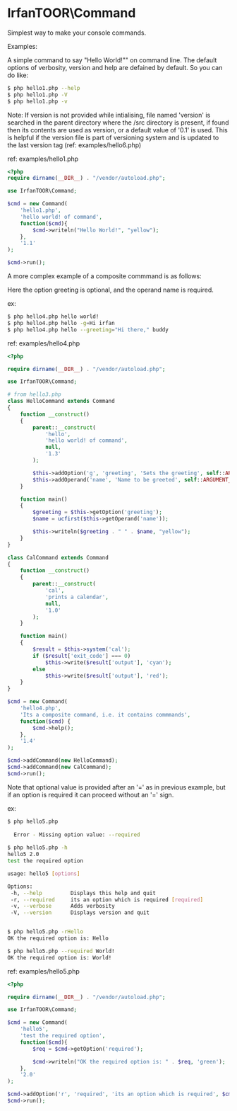# IrfanTOOR\Command

Simplest way to make your console commands.

Examples:

A simple command to say "Hello World!"" on command line. The default options of verbosity, version and help are defained by default. So you can do like:

```sh
$ php hello1.php --help
$ php hello1.php -V
$ php hello1.php -v
```

Note: If version is not provided while intialising, file named 'version' is searched in the parent directory where the /src directory is present, if found then its contents are used as version, or a default value of '0.1' is used. This is helpful if the version file is part of versioning system and is updated to the last version tag (ref: examples/hello6.php)

ref: examples/hello1.php
```php
<?php
require dirname(__DIR__) . "/vendor/autoload.php";

use IrfanTOOR\Command;

$cmd = new Command(
    'hello1.php', 
    'hello world! of command', 
    function($cmd){
        $cmd->writeln("Hello World!", "yellow");
    },
    '1.1'
);

$cmd->run();
```

A more complex example of a composite commmand is as follows:

Here the option greeting is optional, and the operand name is required.

ex:
```sh
$ php hello4.php hello world!
$ php hello4.php hello -g=Hi irfan
$ php hello4.php hello --greeting="Hi there," buddy
```

ref: examples/hello4.php
```php
<?php

require dirname(__DIR__) . "/vendor/autoload.php";

use IrfanTOOR\Command;

# from hello3.php
class HelloCommand extends Command
{
    function __construct()
    {
        parent::__construct(
            'hello', 
            'hello world! of command', 
            null,
            '1.3'
        );

        $this->addOption('g', 'greeting', 'Sets the greeting', self::ARGUMENT_OPTIONAL, 'Hello');
        $this->addOperand('name', 'Name to be greeted', self::ARGUMENT_REQUIRED);
    }

    function main()
    {
        $greeting = $this->getOption('greeting');
        $name = ucfirst($this->getOperand('name'));

        $this->writeln($greeting . " " . $name, "yellow");
    }
}

class CalCommand extends Command
{
    function __construct()
    {
        parent::__construct(
            'cal', 
            'prints a calendar', 
            null,
            '1.0'
        );
    }

    function main()
    {
        $result = $this->system('cal');
        if ($result['exit_code'] === 0)
            $this->write($result['output'], 'cyan');
        else
            $this->write($result['output'], 'red');
    }
}

$cmd = new Command(
    'hello4.php',
    'Its a composite command, i.e. it contains commmands',
    function($cmd) {
        $cmd->help();
    },
    '1.4'
);

$cmd->addCommand(new HelloCommand);
$cmd->addCommand(new CalCommand);
$cmd->run();
```

Note that optional value is provided after an '=' as in previous example, but if an option is required it can proceed without an '=' sign.

ex:
```sh
$ php hello5.php
                                            
  Error - Missing option value: --required  
                                            
$ php hello5.php -h
hello5 2.0
test the required option

usage: hello5 [options]

Options:
 -h, --help         Displays this help and quit
 -r, --required     its an option which is required [required]
 -v, --verbose      Adds verbosity
 -V, --version      Displays version and quit


$ php hello5.php -rHello
OK the required option is: Hello

$ php hello5.php --required World!
OK the required option is: World!
```

ref: examples/hello5.php
```php
<?php

require dirname(__DIR__) . "/vendor/autoload.php";

use IrfanTOOR\Command;

$cmd = new Command(
    'hello5',
    'test the required option',
    function($cmd){
        $req = $cmd->getOption('required');

        $cmd->writeln("OK the required option is: " . $req, 'green');
    },
    '2.0'
);

$cmd->addOption('r', 'required', 'its an option which is required', $cmd::ARGUMENT_REQUIRED);
$cmd->run();
```
